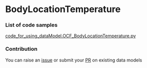 # BodyLocationTemperature

### List of code samples 

<!-- 50-List of code -->

<!-- [code entry](link) -->
[code_for_using_dataModel.OCF_BodyLocationTemperature.py](https://github.com/smart-data-models/dataModel.OCF/blob/master/BodyLocationTemperature/code/code_for_using_dataModel.OCF_BodyLocationTemperature.py)


<!-- /50-List of code -->

### Contribution
You can raise an [issue](https://github.com/smart-data-models/dataModel.OCF/issues) or submit your [PR](https://github.com/smart-data-models/dataModel.OCF/pulls) on existing data models
